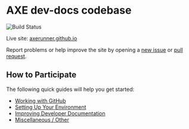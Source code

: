 # AXE dev-docs codebase

![Build Status](https://api.travis-ci.com/AXErunners/dev-docs.svg?branch=master)

Live site: [axerunner.github.io](https://axerunner.github.io)

Report problems or help improve the site by opening a [new issue](https://github.com/axerunners/dev-docs/issues/new) or [pull request](https://github.com/axerunners/dev-docs/compare).

## How to Participate
The following quick guides will help you get started:

<!--
+ [Becoming a Contributor](https://github.com/axerunners/dev-docs/blob/master/docs/become-a-contributor.md)
-->
+ [Working with GitHub](https://github.com/axerunners/dev-docs/blob/master/docs/working-with-github.md)
+ [Setting Up Your Environment](https://github.com/axerunners/dev-docs/blob/master/docs/setting-up-your-environment.md)
+ [Improving Developer Documentation](https://github.com/axerunners/dev-docs/blob/master/docs/contributing-to-developer-documentation.md)
+ [Miscellaneous / Other](https://github.com/axerunners/dev-docs/blob/master/docs/miscellaneous.md)
<!--
+ [Assisting with Translations](https://github.com/axerunners/dev-docs/blob/master/docs/assisting-with-translations.md)
+ [Managing Wallets](https://github.com/axerunners/dev-docs/blob/master/docs/managing-wallets.md)
+ [Adding Events, Release Notes and Alerts](https://github.com/axerunners/dev-docs/blob/master/docs/adding-events-release-notes-and-alerts.md)
+ [Adding Blog Posts](https://github.com/axerunners/dev-docs/blob/master/docs/adding-blog-posts.md)
-->
